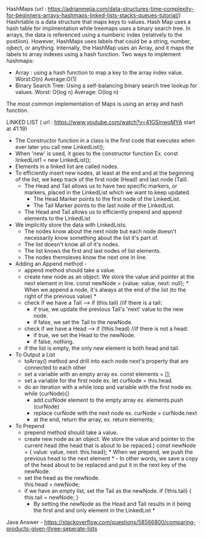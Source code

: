HashMaps (url : https://adrianmejia.com/data-structures-time-complexity-for-beginners-arrays-hashmaps-linked-lists-stacks-queues-tutorial/)
Hashrtable is a data structure that maps keys to values. 
Hash Map uses a hash table for implmentation while treemaps uses a binary search tree. 
In arrays, the data is referenced using a numberic index (relatively to the postiion). 
However, HashMaps uses labels that could be a string, number, ojbect, or anything. 
Internally, the HashMap uses an Array, and it maps the labels to array indexes using a hash function. 
Two ways to implement hashmaps: 
- Array : using a hash function to map a key to the array index value. 
Worst:O(n) Average:O(1)
- Binary Search Tree: Using a self-balancing binary search tree lookup for values. 
Worst: O(log n) Average: O(log n)

The most common implementation of Maps is using an array and hash function. 

LINKED LIST ( url : https://www.youtube.com/watch?v=41GSinwoMYA start at 41:19)
- The Constructor function in a class is the first code that executes when ever later you call new LinkedList();
- When 'new' is used, it goes to the constructor function Ex. const linkedList1 = new LinkedList();
- Elements in a linked list are called nodes. 
- To efficiently insert new nodes, at least at the end and at the beginning of the list, we keep track of the first node (Head) and last node (Tail). 
    - The Head and Tail allows us to have two specific markers, or markers, placed in the LinkedList which we want to keep updated.
        - The Head Marker points to the first node of the LinkedList. 
        - The Tail Marker points to the last node of the LinkedList.
    - The Head and Tail allows us to efficiently prepend and append elements to the LinkedList
- We implicitly store the data with LinkedLists. 
    - The nodes know about the next node but each node doesn't necessarily know something about the list it's part of. 
    - The list doesn't know all of it's nodes. 
    - The list knows the first and last nodes of list elements. 
    - The nodes themsleves know the next one in line. 
- Adding an Append method - 
    - append method should take a value. 
    - create new node as an object. We store the value and pointer at the next element in line. 
            const newNode = {value: value, next: null};
                * When we append a node, it's always at the end of the list (to the right of the previous value) *
    - check if we have a Tail --> if (this.tail) //if there is a tail:
        - if true, we update the previous Tail's 'next' value to the new node.
        - if false, we set the Tail to the newNode. 
    - check if we have a Head --> if (!this.head) //if there is not a head:
        - if true, we set the Head to the newNode.
        - if false, nothing. 
    - if the list is empty, the only new element is both head and tail. 
- To Output a List 
    - toArray() method and drill into each node next's property that are connected to each other
    - set a variable with an empty array ex. const elements = []; 
    - set a variable for the first node ex. let curNode = this.head.
    - do an iteration with a while loop and variable with the first node ex. while (curNode){}
        - add curNode element to the empty array ex. elements.push (curNode)
        - replace curNode with the next node ex. curNode = curNode.next
        - at the end, return the array, ex. return elements; 
- To Prepend 
    - prepend method should take a value. 
    - create new node as an object. We store the value and pointer to the current head (the head that is about to be repaced.)
            const newNode = { value: value, next: this.head};
                * When we prepend, we push the previous head to the next element * 
                    - In other words, we save a copy of the head about to be replaced and put it in the next key of the newNode. 
    - set the head as the newNode.   
            this.head = newNode;
    - if we have an empty list, set the Tail as the newNode. 
        if (!this.tail) {
                this.tail = newNode;
            }
        * By setting the newNode as the Head and Tail results in it being the first and and only element in the LinkedList *

Java Answer - https://stackoverflow.com/questions/58566800/comparing-products-given-three-seperate-lists